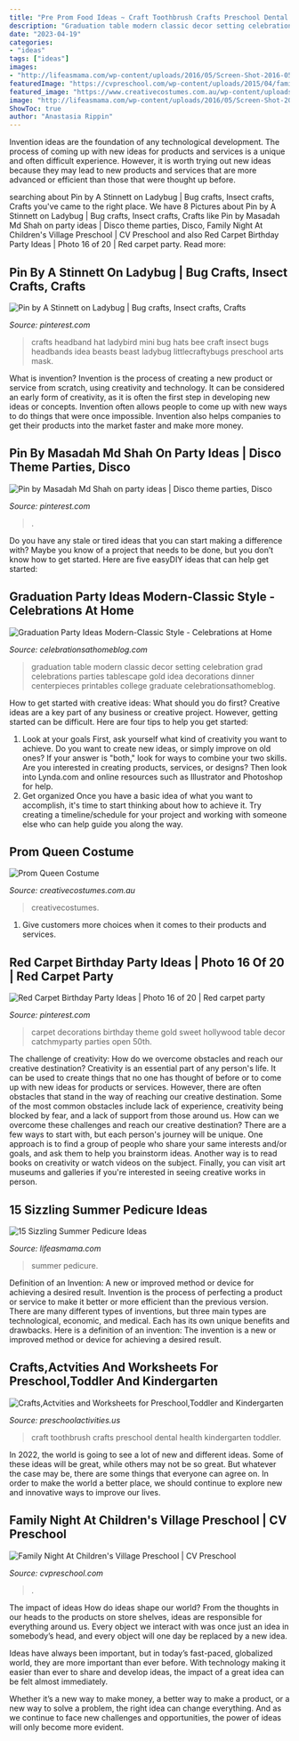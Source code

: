 ```yaml
---
title: "Pre Prom Food Ideas ~ Craft Toothbrush Crafts Preschool Dental Health Kindergarten Toddler"
description: "Graduation table modern classic decor setting celebration grad celebrations parties tablescape gold idea decorations dinner centerpieces printables college graduate celebrationsathomeblog"
date: "2023-04-19"
categories:
- "ideas"
tags: ["ideas"]
images:
- "http://lifeasmama.com/wp-content/uploads/2016/05/Screen-Shot-2016-05-03-at-2.02.33-PM.png"
featuredImage: "https://cvpreschool.com/wp-content/uploads/2015/04/family-tile-making-night-at-CV-preschool-7.jpg"
featured_image: "https://www.creativecostumes.com.au/wp-content/uploads/2015/08/BCP_8786-768x1024.jpg"
image: "http://lifeasmama.com/wp-content/uploads/2016/05/Screen-Shot-2016-05-03-at-2.02.33-PM.png"
ShowToc: true
author: "Anastasia Rippin"
---
```



Invention ideas are the foundation of any technological development. The process of coming up with new ideas for products and services is a unique and often difficult experience. However, it is worth trying out new ideas because they may lead to new products and services that are more advanced or efficient than those that were thought up before.

	

		
searching about Pin by A Stinnett on Ladybug | Bug crafts, Insect crafts, Crafts you've came to the right place. We have 8 Pictures about Pin by A Stinnett on Ladybug | Bug crafts, Insect crafts, Crafts like Pin by Masadah Md Shah on party ideas | Disco theme parties, Disco, Family Night At Children&#039;s Village Preschool | CV Preschool and also Red Carpet Birthday Party Ideas | Photo 16 of 20 | Red carpet party. Read more:
		
    
## Pin By A Stinnett On Ladybug | Bug Crafts, Insect Crafts, Crafts

<img loading=lazy src="https://i.pinimg.com/736x/2a/eb/fa/2aebfaea661d7bf4191ab154872967bd.jpg" onerror="this.onerror=null;this.src='https://tse2.mm.bing.net/th?id=OIP.WFLXdB7tNRL4bJapLi8TawHaF1&amp;pid=15.1';" alt="Pin by A Stinnett on Ladybug | Bug crafts, Insect crafts, Crafts">

_Source: pinterest.com_

>crafts headband hat ladybird mini bug hats bee craft insect bugs headbands idea beasts beast ladybug littlecraftybugs preschool arts mask. 

	

What is invention?
Invention is the process of creating a new product or service from scratch, using creativity and technology. It can be considered an early form of creativity, as it is often the first step in developing new ideas or concepts. Invention often allows people to come up with new ways to do things that were once impossible. Invention also helps companies to get their products into the market faster and make more money.

    
## Pin By Masadah Md Shah On Party Ideas | Disco Theme Parties, Disco

<img loading=lazy src="https://i.pinimg.com/736x/50/b0/55/50b0558a0f92941f75ff1b2a06066dbf--s-party-disco-party.jpg" onerror="this.onerror=null;this.src='https://tse4.mm.bing.net/th?id=OIP.jC9i7gblRA4TVnJgBSN44AHaJ3&amp;pid=15.1';" alt="Pin by Masadah Md Shah on party ideas | Disco theme parties, Disco">

_Source: pinterest.com_

>. 

	

Do you have any stale or tired ideas that you can start making a difference with? Maybe you know of a project that needs to be done, but you don’t know how to get started. Here are five easyDIY ideas that can help get started: 

    
## Graduation Party Ideas Modern-Classic Style - Celebrations At Home

<img loading=lazy src="https://celebrationsathomeblog.com/wp-content/uploads/2014/03/graduation-party-tablescape.jpg" onerror="this.onerror=null;this.src='https://tse4.mm.bing.net/th?id=OIP.HjmufOgKCtRI--T0omSMgwHaKc&amp;pid=15.1';" alt="Graduation Party Ideas Modern-Classic Style - Celebrations at Home">

_Source: celebrationsathomeblog.com_

>graduation table modern classic decor setting celebration grad celebrations parties tablescape gold idea decorations dinner centerpieces printables college graduate celebrationsathomeblog. 

	

How to get started with creative ideas: What should you do first?
Creative ideas are a key part of any business or creative project. However, getting started can be difficult. Here are four tips to help you get started:
1. Look at your goals 
First, ask yourself what kind of creativity you want to achieve. Do you want to create new ideas, or simply improve on old ones? If your answer is "both," look for ways to combine your two skills. Are you interested in creating products, services, or designs? Then look into Lynda.com and online resources such as Illustrator and Photoshop for help.
2. Get organized 
Once you have a basic idea of what you want to accomplish, it's time to start thinking about how to achieve it. Try creating a timeline/schedule for your project and working with someone else who can help guide you along the way.

    
## Prom Queen Costume

<img loading=lazy src="https://www.creativecostumes.com.au/wp-content/uploads/2015/08/BCP_8786-768x1024.jpg" onerror="this.onerror=null;this.src='https://tse4.mm.bing.net/th?id=OIP.uG0dwirHIQ80-zCkteayTgHaJ4&amp;pid=15.1';" alt="Prom Queen Costume">

_Source: creativecostumes.com.au_

>creativecostumes. 

	

1. Give customers more choices when it comes to their products and services.

    
## Red Carpet Birthday Party Ideas | Photo 16 Of 20 | Red Carpet Party

<img loading=lazy src="https://i.pinimg.com/736x/38/43/67/384367d9bf666799c968952e5b038c27--red-carpet-party-hollywood-theme.jpg" onerror="this.onerror=null;this.src='https://tse2.mm.bing.net/th?id=OIP.RrbWhp5PjDY9uaZ_ze3GOQHaJ3&amp;pid=15.1';" alt="Red Carpet Birthday Party Ideas | Photo 16 of 20 | Red carpet party">

_Source: pinterest.com_

>carpet decorations birthday theme gold sweet hollywood table decor catchmyparty parties open 50th. 

	

The challenge of creativity: How do we overcome obstacles and reach our creative destination?
Creativity is an essential part of any person's life. It can be used to create things that no one has thought of before or to come up with new ideas for products or services. However, there are often obstacles that stand in the way of reaching our creative destination. Some of the most common obstacles include lack of experience, creativity being blocked by fear, and a lack of support from those around us. How can we overcome these challenges and reach our creative destination? There are a few ways to start with, but each person's journey will be unique. One approach is to find a group of people who share your same interests and/or goals, and ask them to help you brainstorm ideas. Another way is to read books on creativity or watch videos on the subject. Finally, you can visit art museums and galleries if you're interested in seeing creative works in person.

    
## 15 Sizzling Summer Pedicure Ideas

<img loading=lazy src="http://lifeasmama.com/wp-content/uploads/2016/05/Screen-Shot-2016-05-03-at-2.02.33-PM.png" onerror="this.onerror=null;this.src='https://tse3.mm.bing.net/th?id=OIP.bRuP57bSjR3MlpuIo6QsWwAAAA&amp;pid=15.1';" alt="15 Sizzling Summer Pedicure Ideas">

_Source: lifeasmama.com_

>summer pedicure. 

	

Definition of an Invention: A new or improved method or device for achieving a desired result.
Invention is the process of perfecting a product or service to make it better or more efficient than the previous version. There are many different types of inventions, but three main types are technological, economic, and medical. Each has its own unique benefits and drawbacks. Here is a definition of an invention: 
The invention is a new or improved method or device for achieving a desired result.

    
## Crafts,Actvities And Worksheets For Preschool,Toddler And Kindergarten

<img loading=lazy src="http://www.preschoolactivities.us/wp-content/uploads/2017/01/toothbrush-craft.jpg" onerror="this.onerror=null;this.src='https://tse3.mm.bing.net/th?id=OIP.tmBmIyGLiPylSZd1s5IudAHaFj&amp;pid=15.1';" alt="Crafts,Actvities and Worksheets for Preschool,Toddler and Kindergarten">

_Source: preschoolactivities.us_

>craft toothbrush crafts preschool dental health kindergarten toddler. 

	

In 2022, the world is going to see a lot of new and different ideas. Some of these ideas will be great, while others may not be so great. But whatever the case may be, there are some things that everyone can agree on. In order to make the world a better place, we should continue to explore new and innovative ways to improve our lives.

    
## Family Night At Children&#039;s Village Preschool | CV Preschool

<img loading=lazy src="https://cvpreschool.com/wp-content/uploads/2015/04/family-tile-making-night-at-CV-preschool-7.jpg" onerror="this.onerror=null;this.src='https://tse2.mm.bing.net/th?id=OIP.qGojkaUdeQIAJ2Q3HPoKLwHaFj&amp;pid=15.1';" alt="Family Night At Children&#039;s Village Preschool | CV Preschool">

_Source: cvpreschool.com_

>. 

	

The impact of ideas
How do ideas shape our world?
From the thoughts in our heads to the products on store shelves, ideas are responsible for everything around us. Every object we interact with was once just an idea in somebody’s head, and every object will one day be replaced by a new idea.

Ideas have always been important, but in today’s fast-paced, globalized world, they are more important than ever before. With technology making it easier than ever to share and develop ideas, the impact of a great idea can be felt almost immediately.

Whether it’s a new way to make money, a better way to make a product, or a new way to solve a problem, the right idea can change everything. And as we continue to face new challenges and opportunities, the power of ideas will only become more evident.

